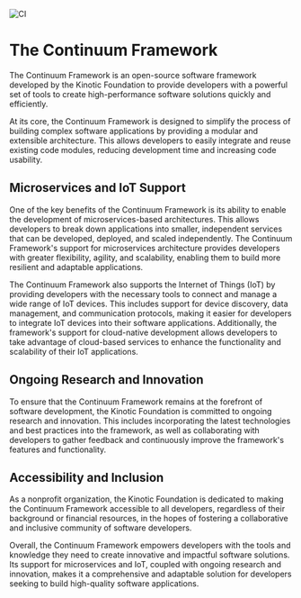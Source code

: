 ![CI](https://github.com/kinotic-foundation/continuum-framework/actions/workflows/gradle-build.yml/badge.svg?branch=develop)

# The Continuum Framework

The Continuum Framework is an open-source software framework developed by the Kinotic Foundation to provide developers with a powerful set of tools to create high-performance software solutions quickly and efficiently.

At its core, the Continuum Framework is designed to simplify the process of building complex software applications by providing a modular and extensible architecture. This allows developers to easily integrate and reuse existing code modules, reducing development time and increasing code usability.

## Microservices and IoT Support

One of the key benefits of the Continuum Framework is its ability to enable the development of microservices-based architectures. This allows developers to break down applications into smaller, independent services that can be developed, deployed, and scaled independently. The Continuum Framework's support for microservices architecture provides developers with greater flexibility, agility, and scalability, enabling them to build more resilient and adaptable applications.

The Continuum Framework also supports the Internet of Things (IoT) by providing developers with the necessary tools to connect and manage a wide range of IoT devices. This includes support for device discovery, data management, and communication protocols, making it easier for developers to integrate IoT devices into their software applications. Additionally, the framework's support for cloud-native development allows developers to take advantage of cloud-based services to enhance the functionality and scalability of their IoT applications.

## Ongoing Research and Innovation

To ensure that the Continuum Framework remains at the forefront of software development, the Kinotic Foundation is committed to ongoing research and innovation. This includes incorporating the latest technologies and best practices into the framework, as well as collaborating with developers to gather feedback and continuously improve the framework's features and functionality.

## Accessibility and Inclusion

As a nonprofit organization, the Kinotic Foundation is dedicated to making the Continuum Framework accessible to all developers, regardless of their background or financial resources, in the hopes of fostering a collaborative and inclusive community of software developers.

Overall, the Continuum Framework empowers developers with the tools and knowledge they need to create innovative and impactful software solutions. Its support for microservices and IoT, coupled with ongoing research and innovation, makes it a comprehensive and adaptable solution for developers seeking to build high-quality software applications.
